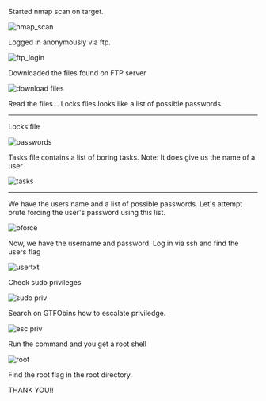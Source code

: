 Started nmap scan on target.

![nmap_scan](https://user-images.githubusercontent.com/105601553/198832045-3a548c95-343b-49d9-bb5d-ae38900c5201.png)

Logged in anonymously via ftp.

![ftp_login](https://user-images.githubusercontent.com/105601553/198832073-41cdd083-f1eb-4fbc-9e30-5cd4339cf449.png)

Downloaded the files found on FTP server

![download files](https://user-images.githubusercontent.com/105601553/198832642-403b3e6b-d3e6-48cf-b4d7-acd6ef163a88.png)


Read the files... Locks files looks like a list of possible passwords.

***

Locks file

![passwords](https://user-images.githubusercontent.com/105601553/198832133-b695a487-2afb-402d-b9bd-1ee562b41ad2.png)

Tasks file contains a list of boring tasks.
Note: It does give us the name of a user

![tasks](https://user-images.githubusercontent.com/105601553/198832255-2a59c33f-87f7-459d-91f8-8512c1311b86.png)

***

We have the users name and a list of possible passwords.
Let's attempt brute forcing the user's password using this list.

![bforce](https://user-images.githubusercontent.com/105601553/198832329-082deae0-0865-4ec3-a87f-1977b48acfde.png)

Now, we have the username and password. Log in via ssh and find the users flag

![usertxt](https://user-images.githubusercontent.com/105601553/198832392-131159cd-266b-470d-a6ed-e3ef7c3a3698.png)

Check sudo privileges

![sudo priv](https://user-images.githubusercontent.com/105601553/198832427-337d4342-87df-462f-96ca-a3f72dae0356.png)

Search on GTFObins how to escalate priviledge.

![esc priv](https://user-images.githubusercontent.com/105601553/198832449-36d0dccd-ccd3-4791-ba53-d0dbdf8d7760.png)

Run the command and you get a root shell

![root](https://user-images.githubusercontent.com/105601553/198832508-d49afc15-f205-4595-988e-663babf8baa2.png)

Find the root flag in the root directory.

THANK YOU!!
